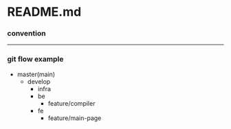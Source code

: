 # README.md

### convention

---

### git flow example
- master(main)
    - develop
        - infra
        - be
            - feature/compiler
        - fe
            - feature/main-page